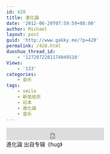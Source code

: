 ```yaml
---
id: 420
title: 進化論
date: '2012-06-29T07:59:59+08:00'
author: Michael
layout: post
guid: 'http://www.gakky.me/?p=420'
permalink: /420.html
duoshuo_thread_id:
    - '1272072281174049510'
Views:
    - '133'
categories:
    - 音乐
tags:
    - smile
    - 新垣结衣
    - 日本
    - 進化論
    - 音乐
---
```


<div class="audio_player"><iframe allowtransparency="true" frameborder="0" height="33" loading="lazy" scrolling="no" src="http://www.diandian.com/n/common/player?feedId=371bb450-c181-11e1-b8b5-782bcb32ff27" width="257"></iframe></div>進化論 出自专辑《hug》
